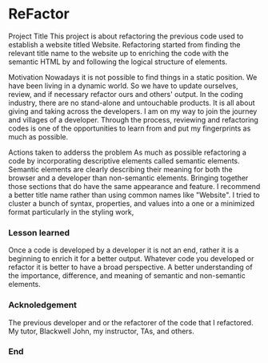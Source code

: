 # ReFactor
Project Title
This project is about refactoring the previous code used to establish a website titled Website. Refactoring started from finding the relevant title name to the website up to enriching the code with the semantic HTML by and following the logical structure of elements.

Motivation
Nowadays it is not possible to find things in a static position. We have been living in a dynamic world. So we have to update ourselves, review, and if necessary refactor ours and others' output. In the coding industry, there are no stand-alone and untouchable products. It is all about giving and taking across the developers. I am on my way to join the journey and villages of a developer. Through the process, reviewing and refactoring codes is one of the opportunities to learn from and put my fingerprints as much as possible.

Actions taken to adderss the problem
As much as possible refactoring a code by incorporating descriptive elements called semantic elements. Semantic elements are clearly describing their meaning for both the browser and a developer than non-semantic elements.
Bringing together those sections that do have the same appearance and feature.
I recommend a better title name rather than using common names like "Website".
I tried to cluster a bunch of syntax, properties, and values into a one or a minimized format particularly in the styling work,
### Lesson learned
Once a code is developed by a developer it is not an end, rather it is a beginning to enrich it for a better output.
Whatever code you developed or refactor it is better to have a broad perspective.
A better understanding of the importance, difference, and meaning of semantic and non-semantic elements.
### Acknoledgement
The previous developer and or the refactorer of the code that I refactored.
My tutor, Blackwell John, my instructor, TAs, and others.
### End
